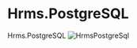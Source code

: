 # Hrms.PostgreSQL
Hrms.PostgreSQL
![HrmsPostgreSql](https://user-images.githubusercontent.com/83074390/117969180-c54e2600-b32f-11eb-99f3-aecbc0e7e743.png)
